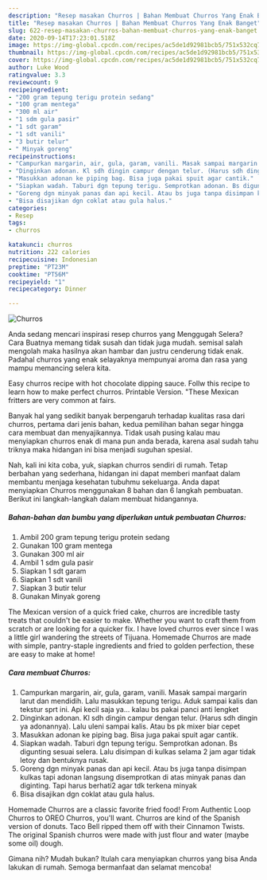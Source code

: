 ```yaml
---
description: "Resep masakan Churros | Bahan Membuat Churros Yang Enak Banget"
title: "Resep masakan Churros | Bahan Membuat Churros Yang Enak Banget"
slug: 622-resep-masakan-churros-bahan-membuat-churros-yang-enak-banget
date: 2020-09-14T17:23:01.518Z
image: https://img-global.cpcdn.com/recipes/ac5de1d92981bcb5/751x532cq70/churros-foto-resep-utama.jpg
thumbnail: https://img-global.cpcdn.com/recipes/ac5de1d92981bcb5/751x532cq70/churros-foto-resep-utama.jpg
cover: https://img-global.cpcdn.com/recipes/ac5de1d92981bcb5/751x532cq70/churros-foto-resep-utama.jpg
author: Luke Wood
ratingvalue: 3.3
reviewcount: 9
recipeingredient:
- "200 gram tepung terigu protein sedang"
- "100 gram mentega"
- "300 ml air"
- "1 sdm gula pasir"
- "1 sdt garam"
- "1 sdt vanili"
- "3 butir telur"
- " Minyak goreng"
recipeinstructions:
- "Campurkan margarin, air, gula, garam, vanili. Masak sampai margarin larut dan mendidih. Lalu masukkan tepung terigu. Aduk sampai kalis dan tekstur sprt ini. Api kecil saja ya... kalau bs pakai panci anti lengket"
- "Dinginkan adonan. Kl sdh dingin campur dengan telur. (Harus sdh dingin ya adonannya). Lalu uleni sampai kalis. Atau bs pk mixer biar cepet"
- "Masukkan adonan ke piping bag. Bisa juga pakai spuit agar cantik."
- "Siapkan wadah. Taburi dgn tepung terigu. Semprotkan adonan. Bs digunting sesuai selera. Lalu disimpan di kulkas selama 2 jam agar tidak letoy dan bentuknya rusak."
- "Goreng dgn minyak panas dan api kecil. Atau bs juga tanpa disimpan kulkas tapi adonan langsung disemprotkan di atas minyak panas dan diginting. Tapi harus berhati2 agar tdk terkena minyak"
- "Bisa disajikan dgn coklat atau gula halus."
categories:
- Resep
tags:
- churros

katakunci: churros 
nutrition: 222 calories
recipecuisine: Indonesian
preptime: "PT23M"
cooktime: "PT56M"
recipeyield: "1"
recipecategory: Dinner

---
```



![Churros](https://img-global.cpcdn.com/recipes/ac5de1d92981bcb5/751x532cq70/churros-foto-resep-utama.jpg)

Anda sedang mencari inspirasi resep churros yang Menggugah Selera? Cara Buatnya memang tidak susah dan tidak juga mudah. semisal salah mengolah maka hasilnya akan hambar dan justru cenderung tidak enak. Padahal churros yang enak selayaknya mempunyai aroma dan rasa yang mampu memancing selera kita.

Easy churros recipe with hot chocolate dipping sauce. Follw this recipe to learn how to make perfect churros. Printable Version. &#34;These Mexican fritters are very common at fairs.

Banyak hal yang sedikit banyak berpengaruh terhadap kualitas rasa dari churros, pertama dari jenis bahan, kedua pemilihan bahan segar hingga cara membuat dan menyajikannya. Tidak usah pusing kalau mau menyiapkan churros enak di mana pun anda berada, karena asal sudah tahu triknya maka hidangan ini bisa menjadi suguhan spesial.


Nah, kali ini kita coba, yuk, siapkan churros sendiri di rumah. Tetap berbahan yang sederhana, hidangan ini dapat memberi manfaat dalam membantu menjaga kesehatan tubuhmu sekeluarga. Anda dapat menyiapkan Churros menggunakan 8 bahan dan 6 langkah pembuatan. Berikut ini langkah-langkah dalam membuat hidangannya.

<!--inarticleads1-->

##### Bahan-bahan dan bumbu yang diperlukan untuk pembuatan Churros:

1. Ambil 200 gram tepung terigu protein sedang
1. Gunakan 100 gram mentega
1. Gunakan 300 ml air
1. Ambil 1 sdm gula pasir
1. Siapkan 1 sdt garam
1. Siapkan 1 sdt vanili
1. Siapkan 3 butir telur
1. Gunakan  Minyak goreng


The Mexican version of a quick fried cake, churros are incredible tasty treats that couldn&#39;t be easier to make. Whether you want to craft them from scratch or are looking for a quicker fix. I have loved churros ever since I was a little girl wandering the streets of Tijuana. Homemade Churros are made with simple, pantry-staple ingredients and fried to golden perfection, these are easy to make at home! 

<!--inarticleads2-->

##### Cara membuat Churros:

1. Campurkan margarin, air, gula, garam, vanili. Masak sampai margarin larut dan mendidih. Lalu masukkan tepung terigu. Aduk sampai kalis dan tekstur sprt ini. Api kecil saja ya... kalau bs pakai panci anti lengket
1. Dinginkan adonan. Kl sdh dingin campur dengan telur. (Harus sdh dingin ya adonannya). Lalu uleni sampai kalis. Atau bs pk mixer biar cepet
1. Masukkan adonan ke piping bag. Bisa juga pakai spuit agar cantik.
1. Siapkan wadah. Taburi dgn tepung terigu. Semprotkan adonan. Bs digunting sesuai selera. Lalu disimpan di kulkas selama 2 jam agar tidak letoy dan bentuknya rusak.
1. Goreng dgn minyak panas dan api kecil. Atau bs juga tanpa disimpan kulkas tapi adonan langsung disemprotkan di atas minyak panas dan diginting. Tapi harus berhati2 agar tdk terkena minyak
1. Bisa disajikan dgn coklat atau gula halus.


Homemade Churros are a classic favorite fried food! From Authentic Loop Churros to OREO Churros, you&#39;ll want. Churros are kind of the Spanish version of donuts. Taco Bell ripped them off with their Cinnamon Twists. The original Spanish churros were made with just flour and water (maybe some oil) dough. 

Gimana nih? Mudah bukan? Itulah cara menyiapkan churros yang bisa Anda lakukan di rumah. Semoga bermanfaat dan selamat mencoba!
